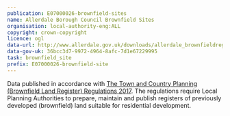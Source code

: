 ```yaml
---
publication: E07000026-brownfield-sites
name: Allerdale Borough Council Brownfield Sites
organisation: local-authority-eng:ALL
copyright: crown-copyright
licence: ogl
data-url: http://www.allerdale.gov.uk/downloads/allerdale_brownfieldregister_2017-12-20.xlsm
data-gov-uk: 36bcc3d7-9972-4964-8afc-7d1e67229995
task: brownfield_site
prefix: E07000026-brownfield-site
---
```


Data published in accordance with [The Town and Country Planning (Brownfield Land Register) Regulations 2017](http://www.legislation.gov.uk/uksi/2017/403/contents/made).
The regulations require Local Planning Authorities to prepare, maintain and publish registers of previously developed (brownfield) land suitable for residential development.

